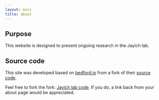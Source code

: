 ```yaml
---
layout: misc
title: about
---
```


## Purpose

This website is designed to present ongoing research in the Jayich lab.

## Source code

This site was developed based on [bedford.io](http://bedford.io) from a fork of their [source code](https://github.com/blab/blotter).

Feel free to fork the fork: [Jayich lab code](https://github.com/jayich/blotter).  If you do, a link back from your about page would be appreciated.
